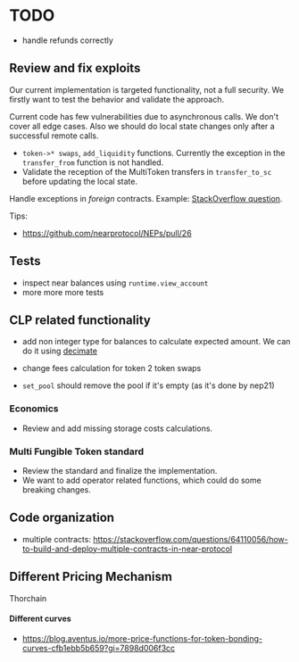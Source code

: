 # TODO

+ handle refunds correctly


## Review and fix exploits

Our current implementation is targeted functionality, not a full security.
We firstly want to test the behavior and validate the approach.

Current code has few vulnerabilities due to asynchronous calls. We don't cover all edge cases. Also we should do local state changes only after a successful remote calls.

+ `token->* swaps`, `add_liquidity` functions.
  Currently the exception in the `transfer_from` function is not handled.
+ Validate the reception of the MultiToken transfers in `transfer_to_sc` before updating the local state.

Handle exceptions in _foreign_ contracts. Example: [StackOverflow question](https://stackoverflow.com/questions/62987417).


Tips:
+ https://github.com/nearprotocol/NEPs/pull/26

## Tests

+ inspect near balances using `runtime.view_account`
+ more more more tests


## CLP related functionality

+ add non integer type for balances to calculate expected amount. We can do it using [decimate](https://crates.io/crates/decimate)
+ change fees calculation for token 2 token swaps

+ `set_pool` should remove the pool if it's empty (as it's done by nep21)

### Economics

+ Review and add missing storage costs calculations.

### Multi Fungible Token standard

+ Review the standard and finalize the implementation.
+ We want to add operator related functions, which could do some breaking changes.

## Code organization

+ multiple contracts: https://stackoverflow.com/questions/64110056/how-to-build-and-deploy-multiple-contracts-in-near-protocol

## Different Pricing Mechanism

Thorchain

#### Different curves

+ https://blog.aventus.io/more-price-functions-for-token-bonding-curves-cfb1ebb5b659?gi=7898d006f3cc
